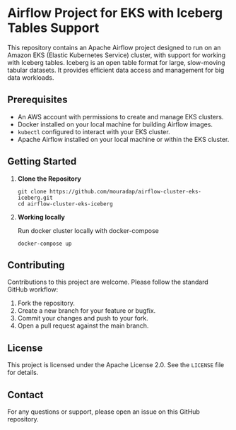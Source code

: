 # Airflow Project for EKS with Iceberg Tables Support

This repository contains an Apache Airflow project designed to run on an Amazon EKS (Elastic Kubernetes Service) cluster, with support for working with Iceberg tables. Iceberg is an open table format for large, slow-moving tabular datasets. It provides efficient data access and management for big data workloads.

## Prerequisites

- An AWS account with permissions to create and manage EKS clusters.
- Docker installed on your local machine for building Airflow images.
- `kubectl` configured to interact with your EKS cluster.
- Apache Airflow installed on your local machine or within the EKS cluster.

## Getting Started

1. **Clone the Repository**

   ```
   git clone https://github.com/mouradap/airflow-cluster-eks-iceberg.git
   cd airflow-cluster-eks-iceberg
   ```

2. **Working locally**

   Run docker cluster locally with docker-compose

   ```
   docker-compose up
   ```

## Contributing

Contributions to this project are welcome. Please follow the standard GitHub workflow:

1. Fork the repository.
2. Create a new branch for your feature or bugfix.
3. Commit your changes and push to your fork.
4. Open a pull request against the main branch.

## License

This project is licensed under the Apache License 2.0. See the `LICENSE` file for details.

## Contact

For any questions or support, please open an issue on this GitHub repository.
